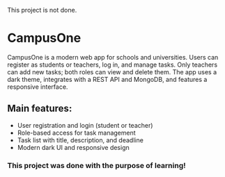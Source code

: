 This project is not done.

# CampusOne
CampusOne is a modern web app for schools and universities. Users can register as students or teachers, log in, and manage tasks. Only teachers can add new tasks; both roles can view and delete them. The app uses a dark theme, integrates with a REST API and MongoDB, and features a responsive interface.

## Main features:
- User registration and login (student or teacher)
- Role-based access for task management
- Task list with title, description, and deadline
- Modern dark UI and responsive design

### This project was done with the purpose of learning!
